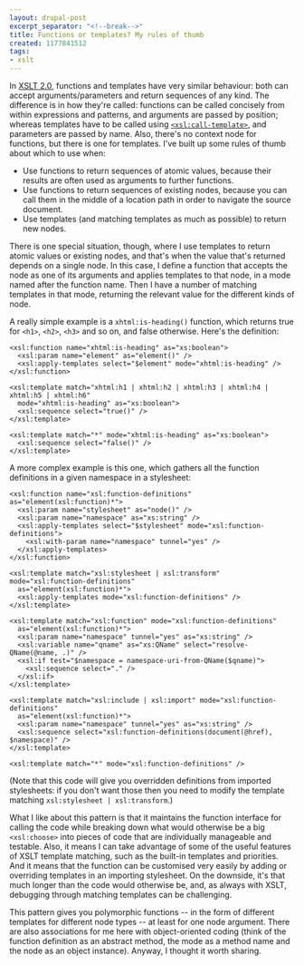 ```yaml
---
layout: drupal-post
excerpt_separator: "<!--break-->"
title: Functions or templates? My rules of thumb
created: 1177841512
tags:
- xslt
---
```

In [XSLT 2.0][1], functions and templates have very similar behaviour: both can accept arguments/parameters and return sequences of any kind. The difference is in how they're called: functions can be called concisely from within expressions and patterns, and arguments are passed by position; whereas templates have to be called using [`<xsl:call-template>`][1], and parameters are passed by name. Also, there's no context node for functions, but there is one for templates. I've built up some rules of thumb about which to use when:

[1]: http://www.w3.org/TR/xslt20 "XSLT 2.0 spec"
[2]: http://www.w3.org/TR/xslt20/#named-templates "XSLT 2.0 spec: Named Templates"

<!--break-->

 *  Use functions to return sequences of atomic values, because their results are often used as arguments to further functions.
 *  Use functions to return sequences of existing nodes, because you can call them in the middle of a location path in order to navigate the source document.
 *  Use templates (and matching templates as much as possible) to return new nodes.

There is one special situation, though, where I use templates to return atomic values or existing nodes, and that's when the value that's returned depends on a single node. In this case, I define a function that accepts the node as one of its arguments and applies templates to that node, in a mode named after the function name. Then I have a number of matching templates in that mode, returning the relevant value for the different kinds of node.

A really simple example is a `xhtml:is-heading()` function, which returns true for `<h1>`, `<h2>`, `<h3>` and so on, and false otherwise. Here's the definition:

    <xsl:function name="xhtml:is-heading" as="xs:boolean">
      <xsl:param name="element" as="element()" />
      <xsl:apply-templates select="$element" mode="xhtml:is-heading" />
    </xsl:function>

    <xsl:template match="xhtml:h1 | xhtml:h2 | xhtml:h3 | xhtml:h4 | xhtml:h5 | xhtml:h6"
      mode="xhtml:is-heading" as="xs:boolean">
      <xsl:sequence select="true()" />
    </xsl:template>

    <xsl:template match="*" mode="xhtml:is-heading" as="xs:boolean">
      <xsl:sequence select="false()" />
    </xsl:template>

A more complex example is this one, which gathers all the function definitions in a given namespace in a stylesheet:

    <xsl:function name="xsl:function-definitions" as="element(xsl:function)*">
      <xsl:param name="stylesheet" as="node()" />
      <xsl:param name="namespace" as="xs:string" />
      <xsl:apply-templates select="$stylesheet" mode="xsl:function-definitions">
        <xsl:with-param name="namespace" tunnel="yes" />
      </xsl:apply-templates>
    </xsl:function>

    <xsl:template match="xsl:stylesheet | xsl:transform" mode="xsl:function-definitions"
      as="element(xsl:function)*">
      <xsl:apply-templates mode="xsl:function-definitions" />
    </xsl:template>

    <xsl:template match="xsl:function" mode="xsl:function-definitions" 
      as="element(xsl:function)*">
      <xsl:param name="namespace" tunnel="yes" as="xs:string" />
      <xsl:variable name="qname" as="xs:QName" select="resolve-QName(@name, .)" />
      <xsl:if test="$namespace = namespace-uri-from-QName($qname)">
        <xsl:sequence select="." />
      </xsl:if>
    </xsl:template>

    <xsl:template match="xsl:include | xsl:import" mode="xsl:function-definitions"
      as="element(xsl:function)*">
      <xsl:param name="namespace" tunnel="yes" as="xs:string" />
      <xsl:sequence select="xsl:function-definitions(document(@href), $namespace)" />
    </xsl:template>

    <xsl:template match="*" mode="xsl:function-definitions" />

(Note that this code will give you overridden definitions from imported stylesheets: if you don't want those then you need to modify the template matching `xsl:stylesheet | xsl:transform`.)

What I like about this pattern is that it maintains the function interface for calling the code while breaking down what would otherwise be a big `<xsl:choose>` into pieces of code that are individually manageable and testable. Also, it means I can take advantage of some of the useful features of XSLT template matching, such as the built-in templates and priorities. And it means that the function can be customised very easily by adding or overriding templates in an importing stylesheet. On the downside, it's that much longer than the code would otherwise be, and, as always with XSLT, debugging through matching templates can be challenging.

This pattern gives you polymorphic functions -- in the form of different templates for different node types -- at least for one node argument. There are also associations for me here with object-oriented coding (think of the function definition as an abstract method, the mode as a method name and the node as an object instance). Anyway, I thought it worth sharing.
